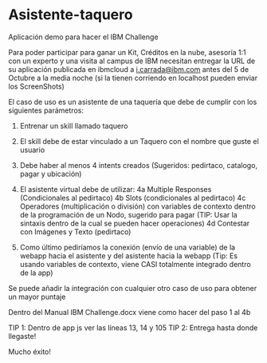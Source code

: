 # Asistente-taquero
Aplicación demo para hacer el IBM Challenge

Para poder participar para ganar un Kit, Créditos en la nube, asesoría 1:1 con un experto y una visita al campus de IBM necesitan entregar la URL de su aplicación publicada en ibmcloud a i.carrada@ibm.com antes del 5 de Octubre a la media noche (si la tienen corriendo en localhost pueden enviar los ScreenShots)

El caso de uso es un asistente de una taquería que debe de cumplir con los siguientes parámetros:

1. Entrenar un skill llamado taquero
2. El skill debe de estar vinculado a un Taquero con el nombre que guste el usuario
3. Debe haber al menos 4 intents creados (Sugeridos: pedirtaco, catalogo, pagar y ubicación)
4. El asistente virtual debe de utilizar:
4a Multiple Responses (Condicionales al pedirtaco)
4b Slots (condicionales al pedirtaco)
4c Operadores (multiplicación o división) con variables de contexto dentro de la programación de un Nodo, sugerido para pagar (TIP: Usar la sintaxis <? ?> dentro de la cual se pueden hacer operaciones)
4d Contestar con Imágenes y Texto (pedirtaco) 

5. Como último pediríamos la conexión (envío de una variable) de la webapp hacia el asistente y del asistente hacia la webapp (Tip: Es usando variables de contexto, viene CASI totalmente integrado dentro de la app)

Se puede añadir la integración con cualquier otro caso de uso para obtener un mayor puntaje

Dentro del Manual IBM Challenge.docx viene como hacer del paso 1 al 4b

TIP 1: Dentro de app js ver las líneas 13, 14 y 105
TIP 2: Entrega hasta donde llegaste!

Mucho éxito!